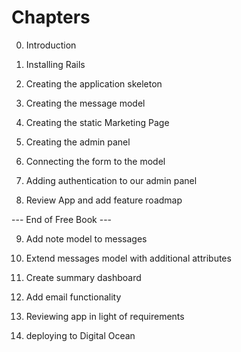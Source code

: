 # Chapters

0. Introduction

1. Installing Rails

2. Creating the application skeleton

3. Creating the message model

4. Creating the static Marketing Page

5. Creating the admin panel

6. Connecting the form to the model

7. Adding authentication to our admin panel

8. Review App and add feature roadmap

--- End of Free Book ---

9. Add note model to messages

10. Extend messages model with additional attributes

11. Create summary dashboard

12. Add email functionality

13. Reviewing app in light of requirements

14. deploying to Digital Ocean
